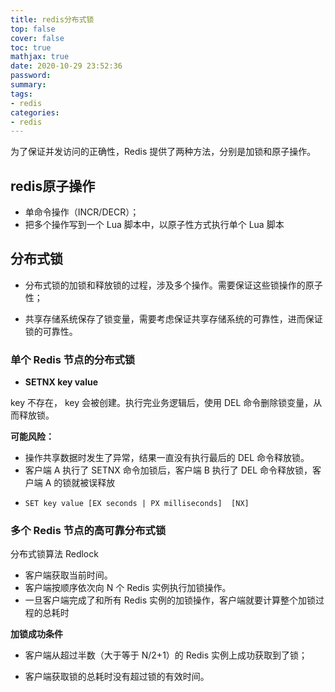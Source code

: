 ```yaml
---
title: redis分布式锁
top: false
cover: false
toc: true
mathjax: true
date: 2020-10-29 23:52:36
password:
summary:
tags:
- redis
categories:
- redis
---
```




为了保证并发访问的正确性，Redis 提供了两种方法，分别是加锁和原子操作。

## redis原子操作

- 单命令操作（INCR/DECR）；
- 把多个操作写到一个 Lua 脚本中，以原子性方式执行单个 Lua 脚本

## 分布式锁

- 分布式锁的加锁和释放锁的过程，涉及多个操作。需要保证这些锁操作的原子性；

- 共享存储系统保存了锁变量，需要考虑保证共享存储系统的可靠性，进而保证锁的可靠性。

### 单个 Redis 节点的分布式锁

- **SETNX key value**

key 不存在， key 会被创建。执行完业务逻辑后，使用 DEL 命令删除锁变量，从而释放锁。

**可能风险：**

  - 操作共享数据时发生了异常，结果一直没有执行最后的 DEL 命令释放锁。
  - 客户端 A 执行了 SETNX 命令加锁后，客户端 B 执行了 DEL 命令释放锁，客户端 A 的锁就被误释放

+ `SET key value [EX seconds | PX milliseconds]  [NX]`

### 多个 Redis 节点的高可靠分布式锁

分布式锁算法 Redlock

- 客户端获取当前时间。
- 客户端按顺序依次向 N 个 Redis 实例执行加锁操作。
- 一旦客户端完成了和所有 Redis 实例的加锁操作，客户端就要计算整个加锁过程的总耗时

**加锁成功条件**

- 客户端从超过半数（大于等于 N/2+1）的 Redis 实例上成功获取到了锁；

- 客户端获取锁的总耗时没有超过锁的有效时间。